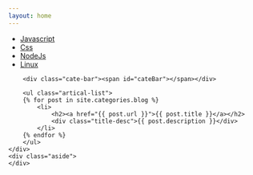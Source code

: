```yaml
---
layout: home
---
```


<div class="index-content blog">
    <div class="section">
        <ul class="artical-cate">
            <li class="on" ><a href="/"><span>Javascript</span></a></li>
            <li ><a href="/css_post"><span>Css</span></a></li>
            <li ><a href="/nodejs"><span>NodeJs</span></a></li>
            <li ><a href="/linux"><span>Linux</span></a></li>
        </ul>

        <div class="cate-bar"><span id="cateBar"></span></div>

        <ul class="artical-list">
        {% for post in site.categories.blog %}
            <li>
                <h2><a href="{{ post.url }}">{{ post.title }}</a></h2>
                <div class="title-desc">{{ post.description }}</div>
            </li>
        {% endfor %}
        </ul>
    </div>
    <div class="aside">
    </div>
</div>
